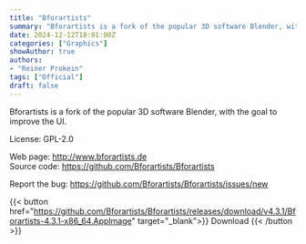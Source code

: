 ```yaml
---
title: "Bforartists"
summary: "Bforartists is a fork of the popular 3D software Blender, with the goal to improve the UI"
date: 2024-12-12T18:01:00Z
categories: ["Graphics"]
showAuthor: true
authors:
- "Reiner Prokein"
tags: ["Official"]
draft: false
---
```


Bforartists is a fork of the popular 3D software Blender, with the goal to improve the UI.

License: GPL-2.0

Web page: <http://www.bforartists.de>  
Source code: <https://github.com/Bforartists/Bforartists>

Report the bug: <https://github.com/Bforartists/Bforartists/issues/new>  

{{< button href="https://github.com/Bforartists/Bforartists/releases/download/v4.3.1/Bforartists-4.3.1-x86_64.AppImage" target="_blank">}}
Download
{{< /button >}}